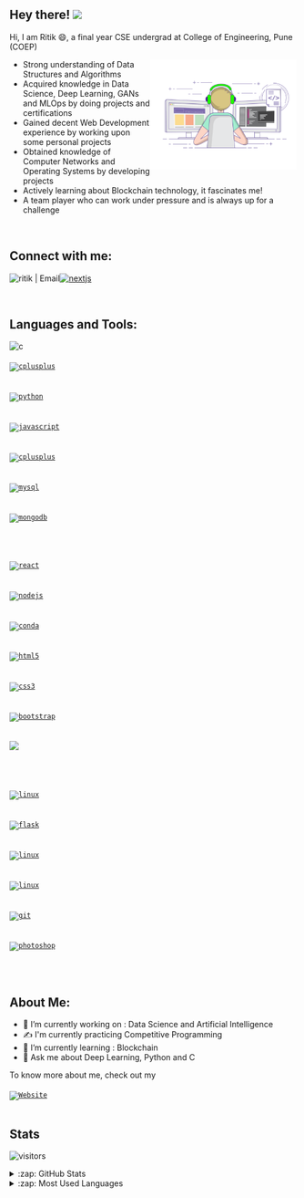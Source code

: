 <h2>Hey there! <img src="https://raw.githubusercontent.com/MartinHeinz/MartinHeinz/master/wave.gif" width=30px></h2>

<!--
**ritiknaik/ritiknaik** is a ✨ _special_ ✨ repository because its `README.md` (this file) appears on your GitHub profile.

Here are some ideas to get you started:

- 🔭 I’m currently working on ...
- 🌱 I’m currently learning ...
- 👯 I’m looking to collaborate on ...
- 🤔 I’m looking for help with ...
- 💬 Ask me about ...
- 📫 How to reach me: ...
- 😄 Pronouns: ...
- ⚡ Fun fact: ...
-->
Hi, I am Ritik 😄, a final year CSE undergrad at College of Engineering, Pune (COEP)


<img src="https://github.com/TanmayNikam/TanmayNikam/blob/main/images/dev3.gif" align ="right" width="51%">
<ul align="left" margin=0>
    <li>Strong understanding of Data Structures and Algorithms</li> 
    <li>Acquired knowledge in Data Science, Deep Learning, GANs and MLOps by doing projects and certifications </li> 
    <li>Gained decent Web Development experience by working upon some personal projects</li>
    <li>Obtained knowledge of Computer Networks and Operating Systems by developing projects</li>
    <li>Actively learning about Blockchain technology, it fascinates me!</li>
    <li>A team player who can work under pressure and is always up for a challenge</li>
</ul> 

<br>

## Connect with me:
<p align="left" > 
<a href="https://www.linkedin.com/in/ritik-naik-a207551b2/" target="_blank" rel="noreferrer"  > <img src="https://img.shields.io/badge/LinkedIn-0077B5?style=for-the-badge&logo=linkedin&logoColor=white" alt="nextjs" height="30" style="margin-right: 200px;"/> </a>
<a target="_blank" href="mailto:ritiknaik23@gmail.com"><img align="left" alt="ritik | Email"  height="30" src="https://img.shields.io/badge/-Gmail-BB001B?style=for-the-badge&logo=Gmail&logoColor=white" /></a>
</p>
</br>

## Languages and Tools: ##  

<p align="left>

<code> <a href="https://www.cprogramming.com/" target="_blank" rel="noreferrer" > <img src="https://img.shields.io/badge/C-00599C?style=for-the-badge&logo=c&logoColor=white" alt="c" /> </a> </code> 
<code> <a href="https://www.w3schools.com/cpp/" target="_blank" rel="noreferrer" > <img src="https://img.shields.io/badge/C%2B%2B-cyan?style=for-the-badge&logo=c%2B%2B&logoColor=white" alt="cplusplus" /> </a> </code>
<code> <a href="https://www.python.org" target="_blank" rel="noreferrer" > <img src="https://img.shields.io/badge/Python-FFD43B?style=for-the-badge&logo=python&logoColor=blue" alt="python"  /> </a> </code>
<code> <a href="https://developer.mozilla.org/en-US/docs/Web/JavaScript" target="_blank" rel="noreferrer" > <img src="https://img.shields.io/badge/JavaScript-00146E?style=for-the-badge&logo=javascript" alt="javascript" /> </a> </code>
<code> <a href="https://soliditylang.org/" target="_blank" rel="noreferrer" > <img src="https://img.shields.io/badge/Solidity-e6e6e6?style=for-the-badge&logo=solidity&logoColor=black" alt="cplusplus" /> </a> </code>
<code> <a href="https://www.mysql.com/" target="_blank" rel="noreferrer" > <img src="https://img.shields.io/badge/MySQL-005C84?style=for-the-badge&logo=mysql&logoColor=white" alt="mysql" /> </a> </code>
<code> <a href="https://www.mongodb.com/" target="_blank" rel="noreferrer" > <img src="https://img.shields.io/badge/MongoDB-3ECC06?style=for-the-badge&logo=mongodb&logoColor=black" alt="mongodb" /> </a> </code> 

<code> <a href="https://reactjs.org/" target="_blank" rel="noreferrer" > <img src="https://img.shields.io/badge/React-20232A?style=for-the-badge&logo=react&logoColor=61DAFB" alt="react" /> </a> </code> 
<code> <a href="https://nodejs.org" target="_blank" rel="noreferrer" > <img src="https://img.shields.io/badge/Node.js-339933?style=for-the-badge&logo=nodedotjs&logoColor=white" alt="nodejs" /> </a> </code>
<code> <a href="https://www.anaconda.com/" target="_blank" rel="noreferrer" > <img src="https://img.shields.io/badge/conda-342B029.svg?&style=for-the-badge&logo=anaconda&logoColor=white" alt="conda" /> </a> </code>
<code> <a href="https://www.w3.org/html/" target="_blank" rel="noreferrer" > <img src="https://img.shields.io/badge/HTML5-E34F26?style=for-the-badge&logo=html5&logoColor=white" alt="html5"/> </a> </code>
<code> <a href="https://www.w3schools.com/css/" target="_blank" rel="noreferrer" > <img src="https://img.shields.io/badge/CSS3-1572B6?style=for-the-badge&logo=css3&logoColor=white" alt="css3" /> </a> </code>
<code> <a href="https://getbootstrap.com" target="_blank" rel="noreferrer" > <img src="https://img.shields.io/badge/Bootstrap-563D7C?style=for-the-badge&logo=bootstrap&logoColor=white" alt="bootstrap" /> </a> </code>
<code> <a href="https://www.qt.io/" target="_blank" rel="noreferrer" > <img src="https://img.shields.io/badge/Qt-41CD52?style=for-the-badge&logo=qt&logoColor=white" /> </a> </code>

<code> <a href="https://www.tensorflow.org/" target="_blank" rel="noreferrer" > <img src="https://img.shields.io/badge/TensorFlow-FF6F00?style=for-the-badge&logo=TensorFlow&logoColor=white" alt="linux" /> </a> </code> 
<code> <a href="https://flask.palletsprojects.com/en/2.1.x/" target="_blank" rel="noreferrer" > <img src="https://img.shields.io/badge/Flask-000000?style=for-the-badge&logo=flask&logoColor=white" alt="flask"/> </a> </code>
<code> <a href="https://cloud.google.com" target="_blank" rel="noreferrer" > <img src="https://img.shields.io/badge/Google_Cloud-4285F4?style=for-the-badge&logo=google-cloud&logoColor=yellow" alt="linux" height="30"/> </a> </code>
<code> <a href="https://www.linux.org/" target="_blank" rel="noreferrer" > <img src="https://img.shields.io/badge/Linux-FCC624?style=for-the-badge&logo=linux&logoColor=black" alt="linux" /> </a> </code>
<code> <a href="https://git-scm.com/" target="_blank" rel="noreferrer" > <img src="https://img.shields.io/badge/GIT-E44C30?style=for-the-badge&logo=git&logoColor=white" alt="git" /> </a> </code> 
<code> <a href="https://www.adobe.com/in/products/photoshop.html" target="_blank" rel="noreferrer" > <img src="https://img.shields.io/badge/Photoshop-31A8FF?style=for-the-badge&logo=Adobe%20Photoshop&logoColor=black" alt="photoshop" /> </a> </code>

<!-- <code> <a href="https://expressjs.com" target="_blank" rel="noreferrer" > <img src="https://img.shields.io/badge/Express.js-000000?style=for-the-badge&logo=express&logoColor=white" alt="express" /> </a> </code> -->
<!-- <code> <a href="https://pandas.pydata.org/" target="_blank" rel="noreferrer" > <img src="https://img.shields.io/badge/Pandas-2C2D72?style=for-the-badge&logo=pandas&logoColor=white" alt="pandas" /> </a> </code> -->
</p>
   
</br>

## About Me:
- 🔭 I’m currently working on : Data Science and Artificial Intelligence
- :writing_hand: I'm currently practicing Competitive Programming
- 🌱 I’m currently learning : Blockchain
- 💬 Ask me about Deep Learning, Python and C

To know more about me, check out my 
<code> <a href="https://illustrious-ritiknaik-portfolio.netlify.app/" target="_blank" rel="noreferrer" > <img src="https://img.shields.io/badge/website-010014?style=plastic" alt="Website" height="20"/> </a> </code>


## Stats

![visitors](https://visitor-badge.laobi.icu/badge?page_id=ritiknaik.ritiknaik)
<!-- ![Anurag's GitHub stats](https://github-readme-stats.vercel.app/api?username=anuraghazra&show_icons=true&theme=radical) -->
<details>
  <summary>:zap: GitHub Stats</summary>

  <img align="left" alt="Ritik's GitHub Stats" src="https://github-readme-stats.vercel.app/api?username=ritiknaik&show_icons=true&theme=radical" />

</details>

<details>
  <summary>:zap: Most Used Languages</summary>

<img align="left" alt="Ritik's GitHub Top Languages" src="https://github-readme-stats.vercel.app/api/top-langs/?username=ritiknaik&layout=compact&theme=radical" />

</details>


    
